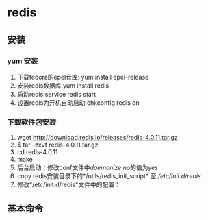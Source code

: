 # redis
## 安装
### yum 安装
   1. 下载fedora的epel仓库: yum install epel-release
   2. 安装redis数据库:yum install redis
   3. 启动redis:service redis start
   4. 设置redis为开机自动启动:chkconfig redis on
### 下载软件包安装
   1. wget http://download.redis.io/releases/redis-4.0.11.tar.gz
   2. $ tar -zxvf redis-4.0.11.tar.gz
   3. cd redis-4.0.11
   4. make
   5. 后台启动：修改conf文件中*daemonize no*的值为*yes*
   6. copy redis安装目录下的*/utils/redis_init_script* 至 */etc/init.d/redis*
   7. 修改*/etc/init.d/redis*文件中的配置：
## 基本命令

